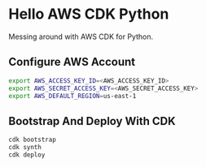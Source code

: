 # Hello AWS CDK Python

Messing around with AWS CDK for Python.

## Configure AWS Account

```bash
export AWS_ACCESS_KEY_ID=<AWS_ACCESS_KEY_ID>
export AWS_SECRET_ACCESS_KEY=<AWS_SECRET_ACCESS_KEY>
export AWS_DEFAULT_REGION=us-east-1
```

## Bootstrap And Deploy With CDK

```bash
cdk bootstrap
cdk synth
cdk deploy
```